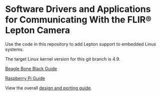 Software Drivers and Applications for Communicating With the FLIR® Lepton Camera
====

Use the code in this repository to add Lepton support to embedded Linux systems.

The target Linux kernel version for this git branch is 4.9.

[Beagle Bone Black Guide](docs/BeagleBoneBlackGuide.md)

[Raspberry Pi Guide](docs/RaspberryPiGuide.md)

View the overall [design and porting guide](docs/design_doc_and_porting_guide.md).
